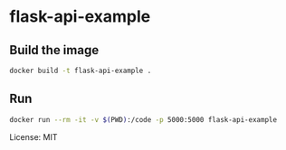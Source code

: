 # flask-api-example

## Build the image

```sh
docker build -t flask-api-example .
```

## Run 

```sh
docker run --rm -it -v $(PWD):/code -p 5000:5000 flask-api-example 
```

License: MIT
